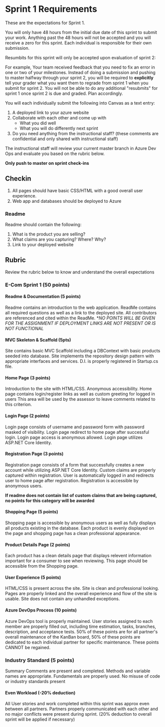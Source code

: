 # Sprint 1 Requirements

These are the expectations for Sprint 1.

You will only have 48 hours from the initial due date of this sprint to submit your work. Anything past the 48 hours will not be accepted and you will receive a zero for this sprint. Each individual is responsible for their own submission. 

Resumbits for this sprint will only be accepted upon evaluation of sprint 2:

For example, Your team received feedback that you need to fix an error in one or two of your milestones. Instead of doing a submission and pushing to master halfway through your sprint 2, you will be required to **explicitly** tell your grader what you want them to regrade from sprint 1 when you submit for sprint 2. You will not be able to do any additional "resubmits" for sprint 1 once sprint 2 is due and graded. Plan accordingly.

You will each individually submit the following into Canvas as a text entry:

1. A deployed link to your azure website
2. Collaborate with each other and come up with 
    - What you did well
    - What you will do differently next sprint
3. Do you need anything from the instructional staff? (these comments are confidential and only shared with instructional staff)

The instructional staff will review your current master branch in Azure Dev Ops and evaluate you based on the rubric below.

**Only push to master on sprint check-ins**

## Checkin

1. All pages should have basic CSS/HTML with a good overall user experience.
2. Web app and databases should be deployed to Azure

### Readme

Readme should contain the following:
  1. What is the product you are selling?
  1. What claims are you capturing? Where? Why?
  1. Link to your deployed website

## Rubric

Review the rubric below to know and understand the overall expectations

### E-Com Sprint 1 (50 points)

#### Readme & Documentation (5 points)
Readme contains an introduction to the web application. ReadMe contains all required questions as well as a link to the 
deployed site. All contributors are referenced and cited within the ReadMe. 
**NO POINTS WILL BE GIVEN FOR THE ASSIGNMENT IF DEPLOYMENT LINKS ARE NOT PRESENT OR IS NOT FUNCTIONAL*

#### MVC Skeleton & Scaffold (5pts)
Site contains basic MVC Scaffold including a DBContext with basic products seeded into database. 
Site implements the repository design pattern with appropriate interfaces and services. D.I. is properly registered in 
Startup.cs file.

#### Home Page (3 points)
Introduction to the site with HTML/CSS. Anonymous accessibility. Home page contains login/register links as well as custom greeting for logged in users This area will be used by the assessor to leave comments related to this criterion.

#### Login Page (2 points)
Login page consists of username and password form with password masked of visibility. Login page redirect to home page after successful login. Login page access is anonymous allowed. Login page utilizes ASP.NET Core Identity.

#### Registration Page (3 points)
Registration page consists of a form that successfully creates a new account while utilizing ASP.NET Core Identity. Custom claims are properly captured within registration. User is automatically logged in and redirects user to home page after registration. Registration is accessible by anonymous users.  

**If readme does not contain list of custom claims that are being captured, no points for this category will be awarded**

#### Shopping Page (5 points)
Shopping page is accessible by anonymous users as well as fully displays all products existing in the database. 
Each product is evenly displayed on the page and shopping page has a clean professional appearance.

#### Product Details Page (2 points)
Each product has a clean details page that displays relevent information important for a consumer to see when reviewing. This page should be accessible from the Shopping page.

#### User Experience (5 points)
HTML/CSS is present across the site. Site is clean and professional looking. Pages are properly linked and the overall experience and flow of the site is usable. Site does not contain any unhandled exceptions.

#### Azure DevOps Process (10 points)
Azure DevOps tool is properly maintained. User stories assigned to each member are properly filled out, 
including time estimation, tasks, branches, description, and acceptance tests. 50% of these points are for all
partner's overall maintenance of the KanBan board, 50% of these points are dedicated to each individual partner for specific maintenance. These points CANNOT be regained.

### Industry Standard (5 points)
Summary Comments are present and completed. Methods and variable names are appropriate. Fundamentals are 
properly used. No misuse of code or industry standards present

#### Even Workload (-20% deduction)
All User stories and work completed within this sprint was approx even between all partners. Partners properly 
communicated with each other and no major conflicts were present during sprint. (20% deduction to overall sprint will be applied if necessary)

